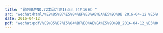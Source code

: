 ```yaml
---
title: "冒刺桌游NO.72本周六晚18点半（4月16日）"
src: "wechat/html/%E9%85%B7%E5%84%BF%E8%AE%BA%E5%9D%9B_2016-04-12_%E5%86%92%E5%88%BA%E6%A1%8C%E6%B8%B8NO.72%E6%9C%AC%E5%91%A8%E5%85%AD%E6%99%9A18%E7%82%B9%E5%8D%8A%EF%BC%884%E6%9C%8816%E6%97%A5%EF%BC%89.html"
date: 2016-04-12
pdf: "wechat/pdf/%E9%85%B7%E5%84%BF%E8%AE%BA%E5%9D%9B_2016-04-12_%E5%86%92%E5%88%BA%E6%A1%8C%E6%B8%B8NO.72%E6%9C%AC%E5%91%A8%E5%85%AD%E6%99%9A18%E7%82%B9%E5%8D%8A%EF%BC%884%E6%9C%8816%E6%97%A5%EF%BC%89.pdf"
---
```

